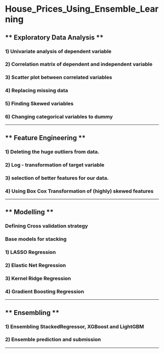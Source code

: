# House_Prices_Using_Ensemble_Learning

##  ** Exploratory Data Analysis **
### 1) Univariate analysis of dependent variable
### 2) Correlation matrix of dependent and independent variable
### 3) Scatter plot between correlated variables
### 4) Replacing missing data
### 5) Finding Skewed variables
### 6) Changing categorical variables to dummy    
-------------------------------------------------------------------------------------------------- 
   
## ** Feature Engineering **
### 1) Deleting the huge outliers from data.
### 2) Log - transformation of target variable
### 3) selection of better features for our data.
### 4) Using Box Cox Transformation of (highly) skewed features
--------------------------------------------------------------------------------------------------


## ** Modelling **
### Defining Cross validation strategy
### Base models for stacking
### 1) LASSO Regression
### 2) Elastic Net Regression
### 3) Kernel Ridge Regression
### 4) Gradient Boosting Regression
--------------------------------------------------------------------------------------------------


## ** Ensembling **
### 1) Ensembling StackedRegressor, XGBoost and LightGBM
### 2) Ensemble prediction and submission

--------------------------------------------------------------------------------------------------


